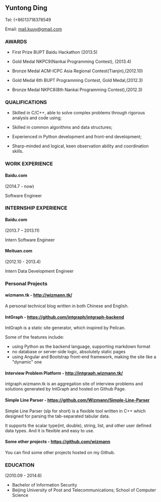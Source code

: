 ## Yuntong Ding

Tel: (+86)13718378549

Email: mail.kuuy@gmail.com



### AWARDS

* First Prize
BUPT Baidu Hackathon (2013.5)

* Gold Medal
NKPC9(Nankai Programming Contest), (2013.4)

* Bronze Medal 
ACM-ICPC Asia Regional Contest(Tianjin),(2012.10)

* Gold Medal
6th BUPT Programming Contest, Gold Medal,(2012.3)

* Bronze Medal
NKPC8(8th Nankai Programming Contest),(2012.3)

### QUALIFICATIONS

* Skilled in C/C++, able to solve complex problems through rigorous analysis and code using;

* Skilled in common algorithms and data structures;

* Experienced in Python development and front-end development;

* Sharp-minded and logical, keen observation ability and coordination skills.

### WORK EXPERIENCE

#### Baidu.com

(2014.7 - now)

Software Engineer

### INTERNSHIP EXPERIENCE

#### Baidu.com

(2013.7 – 2013.11)

Intern Software Engineer

#### Meituan.com

(2012.10 - 2013.4)

Intern Data Development Engineer

### Personal Projects

#### wizmann.tk - http://wizmann.tk/

A personal technical blog written in both Chinese and English.

#### IntGraph - https://github.com/intgraph/intgraph-backend

IntGraph is a static site generator, which inspired by Pelican.

Some of the features include:

* using Python as the backend language, supporting markdown format
* no database or server-side logic, absolutely static pages
* using Angular and Bootstrap front-end framework, making the site like a "dynamic" one

#### Interview Problem Platform - http://intgraph.wizmann.tk/

intgraph.wizmann.tk is an aggregation site of interview problems and solutions generated by IntGraph and hosted on Github Page.

#### Simple Line Parser - https://github.com/Wizmann/Simple-Line-Parser

Simple Line Parser (slp for short) is a flexible tool written in C++ which designed for parsing the tab-separated tabular data.

It supports the scalar type(int, double), string, list, and other user defined data types. And it is flexible and easy to use.

#### Some other projects - https://github.com/wizmann

You can find some other projects hosted on my Github.

### EDUCATION

(2010.09 - 2014.6)

* Bachelor of Information Security
* Beijing University of Post and Telecommunications; School of Computer Science

